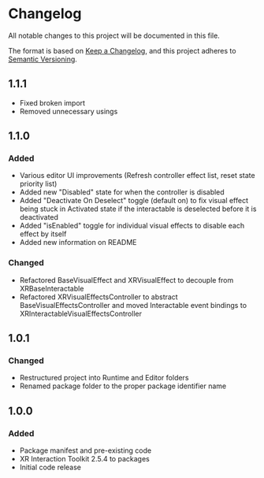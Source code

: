 # Changelog

All notable changes to this project will be documented in this file.

The format is based on [Keep a Changelog](https://keepachangelog.com/en/1.1.0/),
and this project adheres to [Semantic Versioning](https://semver.org/spec/v2.0.0.html).

## 1.1.1

- Fixed broken import
- Removed unnecessary usings

## 1.1.0

### Added

- Various editor UI improvements (Refresh controller effect list, reset state priority list)
- Added new "Disabled" state for when the controller is disabled
- Added "Deactivate On Deselect" toggle (default on) to fix visual effect being stuck in Activated state if the interactable is deselected before it is deactivated
- Added "isEnabled" toggle for individual visual effects to disable each effect by itself
- Added new information on README

### Changed

- Refactored BaseVisualEffect and XRVisualEffect to decouple from XRBaseInteractable
- Refactored XRVisualEffectsController to abstract BaseVisualEffectsController and moved Interactable event bindings to XRInteractableVisualEffectsController

## 1.0.1

### Changed

- Restructured project into Runtime and Editor folders
- Renamed package folder to the proper package identifier name

## 1.0.0

### Added

- Package manifest and pre-existing code
- XR Interaction Toolkit 2.5.4 to packages
- Initial code release
